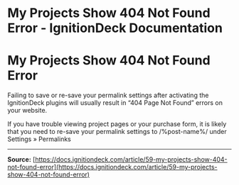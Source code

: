 # My Projects Show 404 Not Found Error - IgnitionDeck Documentation

# My Projects Show 404 Not Found Error

[](javascript:window.print())
Failing to save or re-save your permalink settings after activating the IgnitionDeck plugins will usually result in “404 Page Not Found” errors on your website.

If you have trouble viewing project pages or your purchase form, it is likely that you need to re-save your permalink settings to /%post-name%/ under Settings » Permalinks



---
**Source:** [https://docs.ignitiondeck.com/article/59-my-projects-show-404-not-found-error](https://docs.ignitiondeck.com/article/59-my-projects-show-404-not-found-error)
